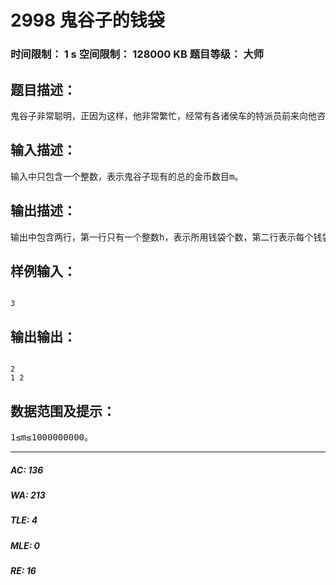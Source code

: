 # 2998 鬼谷子的钱袋   
### 时间限制： 1 s     空间限制： 128000 KB     题目等级： 大师  
## 题目描述：  

<pre>
鬼谷子非常聪明，正因为这样，他非常繁忙，经常有各诸侯车的特派员前来向他咨询时政。有一天，他在咸阳游历的时候，朋友告诉他在咸阳最大的拍卖行（聚宝商行）将要举行一场拍卖会，其中有一件宝物引起了他极大的兴趣，那就是无字天书。但是，他的行程安排得很满，他他已经买好了去邯郸的长途马车标，不巧的是出发时间是在拍卖会快要结束的时候。于是，他决定事先做好准备，将自己的金币数好并用一个个的小钱袋装好，以便在他现有金币的支付能力下，任何数目的金币他都能用这些封闭好的小钱的组合来付账。鬼谷子也是一个非常节俭的人，他想方设法使自己在满足上述要求的前提下，所用的钱袋数最少，并且不有两个钱袋装有相同的大于1的金币数。假设他有m个金币，你能猜到他会用多少个钱袋，并且每个钱袋装多少个金币吗？
</pre>
  
  
## 输入描述：  

<pre>
输入中只包含一个整数，表示鬼谷子现有的总的金币数目m。
</pre>
  
  
## 输出描述：  

<pre>
输出中包含两行，第一行只有一个整数h，表示所用钱袋个数，第二行表示每个钱袋所装的金币数目，且按从小到大的顺序排列，中间用空格隔开。
</pre>
  
  
## 样例输入：  

<pre><code>
3
</code></pre>
  
  
## 输出输出：  

<pre><code>
2
1 2
</code></pre>
  
  
## 数据范围及提示：  

<pre>
1≤m≤1000000000。
</pre>
  
  
***  

##### AC: 136  
##### WA: 213  
##### TLE: 4  
##### MLE: 0  
##### RE: 16  
